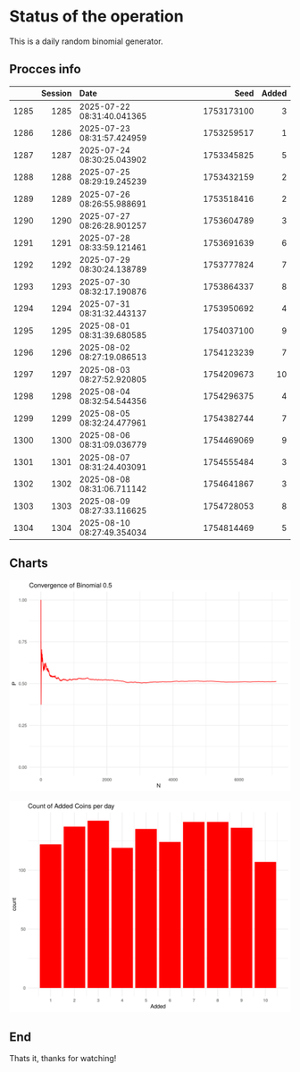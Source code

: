 # Status of the operation
  
  This is a daily random binomial generator.
  
## Procces info

|     | Session|Date                       |       Seed| Added|
|:----|-------:|:--------------------------|----------:|-----:|
|1285 |    1285|2025-07-22 08:31:40.041365 | 1753173100|     3|
|1286 |    1286|2025-07-23 08:31:57.424959 | 1753259517|     1|
|1287 |    1287|2025-07-24 08:30:25.043902 | 1753345825|     5|
|1288 |    1288|2025-07-25 08:29:19.245239 | 1753432159|     2|
|1289 |    1289|2025-07-26 08:26:55.988691 | 1753518416|     2|
|1290 |    1290|2025-07-27 08:26:28.901257 | 1753604789|     3|
|1291 |    1291|2025-07-28 08:33:59.121461 | 1753691639|     6|
|1292 |    1292|2025-07-29 08:30:24.138789 | 1753777824|     7|
|1293 |    1293|2025-07-30 08:32:17.190876 | 1753864337|     8|
|1294 |    1294|2025-07-31 08:31:32.443137 | 1753950692|     4|
|1295 |    1295|2025-08-01 08:31:39.680585 | 1754037100|     9|
|1296 |    1296|2025-08-02 08:27:19.086513 | 1754123239|     7|
|1297 |    1297|2025-08-03 08:27:52.920805 | 1754209673|    10|
|1298 |    1298|2025-08-04 08:32:54.544356 | 1754296375|     4|
|1299 |    1299|2025-08-05 08:32:24.477961 | 1754382744|     7|
|1300 |    1300|2025-08-06 08:31:09.036779 | 1754469069|     9|
|1301 |    1301|2025-08-07 08:31:24.403091 | 1754555484|     3|
|1302 |    1302|2025-08-08 08:31:06.711142 | 1754641867|     3|
|1303 |    1303|2025-08-09 08:27:33.116625 | 1754728053|     8|
|1304 |    1304|2025-08-10 08:27:49.354034 | 1754814469|     5|

## Charts 

![](charts/plot1.png)

![](charts/plot2.png)

## End

Thats it, thanks for watching!
